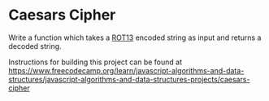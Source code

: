 # Caesars Cipher

Write a function which takes a <a href="https://www.freecodecamp.org/news/how-to-code-the-caesar-cipher-an-introduction-to-basic-encryption-3bf77b4e19f7/" target="_blank" rel="noopener noreferrer nofollow">ROT13</a> encoded string as input and returns a decoded string.

Instructions for building this project can be found at https://www.freecodecamp.org/learn/javascript-algorithms-and-data-structures/javascript-algorithms-and-data-structures-projects/caesars-cipher

